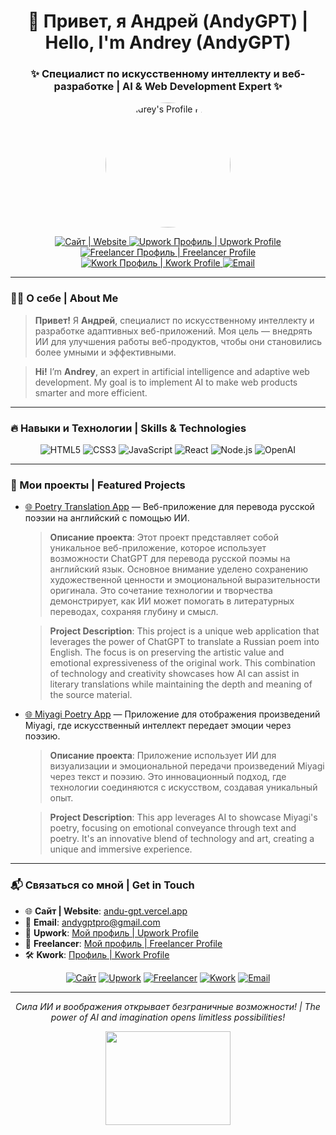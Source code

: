 <h1 align="center">👋 Привет, я Андрей (AndyGPT) | Hello, I'm Andrey (AndyGPT)</h1>
<h3 align="center">✨ Специалист по искусственному интеллекту и веб-разработке | AI & Web Development Expert ✨</h3>

<p align="center">
  <img src="https://i.ibb.co/3YzBsbX/332222595-3305824813080909-8011720858928472867-n.jpg" alt="Andrey's Profile Photo" width="200px" style="border-radius: 50%;">
</p>

<p align="center">
  <a href="https://andu-gpt.vercel.app" target="_blank">
    <img src="https://img.shields.io/badge/🌐_Сайт-andu--gpt.vercel.app-3498db?style=for-the-badge&logo=vercel&logoColor=white" alt="Сайт | Website">
  </a>
  <a href="https://www.upwork.com/freelancers/~01f566cd0af44e507d" target="_blank">
    <img src="https://img.shields.io/badge/💼_Upwork-Профиль-6fda44?style=for-the-badge&logo=upwork&logoColor=white" alt="Upwork Профиль | Upwork Profile">
  </a>
  <a href="https://www.freelancer.com/u/AndroVision" target="_blank">
    <img src="https://img.shields.io/badge/💼_Freelancer-Профиль-007fed?style=for-the-badge&logo=freelancer&logoColor=white" alt="Freelancer Профиль | Freelancer Profile">
  </a>
  <a href="https://kwork.ru/user/andygptpro" target="_blank">
    <img src="https://img.shields.io/badge/🛠_Kwork-Профиль-1dbf73?style=for-the-badge&logo=kwork&logoColor=white" alt="Kwork Профиль | Kwork Profile">
  </a>
  <a href="mailto:andygptpro@gmail.com">
    <img src="https://img.shields.io/badge/📧_Email-andygptpro@gmail.com-d14836?style=for-the-badge&logo=gmail&logoColor=white" alt="Email">
  </a>
</p>

---

### 🧑‍💻 О себе | About Me
> **Привет!** Я **Андрей**, специалист по искусственному интеллекту и разработке адаптивных веб-приложений. Моя цель — внедрять ИИ для улучшения работы веб-продуктов, чтобы они становились более умными и эффективными.

> **Hi!** I’m **Andrey**, an expert in artificial intelligence and adaptive web development. My goal is to implement AI to make web products smarter and more efficient.

---

### 🔥 Навыки и Технологии | Skills & Technologies

<div align="center">
  <img src="https://img.shields.io/badge/HTML5-E34F26?style=for-the-badge&logo=html5&logoColor=white" alt="HTML5">
  <img src="https://img.shields.io/badge/CSS3-1572B6?style=for-the-badge&logo=css3&logoColor=white" alt="CSS3">
  <img src="https://img.shields.io/badge/JavaScript-F7DF1E?style=for-the-badge&logo=javascript&logoColor=black" alt="JavaScript">
  <img src="https://img.shields.io/badge/React-61DAFB?style=for-the-badge&logo=react&logoColor=black" alt="React">
  <img src="https://img.shields.io/badge/Node.js-339933?style=for-the-badge&logo=nodedotjs&logoColor=white" alt="Node.js">
  <img src="https://img.shields.io/badge/OpenAI-412991?style=for-the-badge&logo=openai&logoColor=white" alt="OpenAI">
</div>

---

### 🚀 Мои проекты | Featured Projects

- [🌐 Poetry Translation App](https://englpoemvstix.vercel.app) — Веб-приложение для перевода русской поэзии на английский с помощью ИИ.

  > **Описание проекта**: Этот проект представляет собой уникальное веб-приложение, которое использует возможности ChatGPT для перевода русской поэмы на английский язык. Основное внимание уделено сохранению художественной ценности и эмоциональной выразительности оригинала. Это сочетание технологии и творчества демонстрирует, как ИИ может помогать в литературных переводах, сохраняя глубину и смысл.

  > **Project Description**: This project is a unique web application that leverages the power of ChatGPT to translate a Russian poem into English. The focus is on preserving the artistic value and emotional expressiveness of the original work. This combination of technology and creativity showcases how AI can assist in literary translations while maintaining the depth and meaning of the source material.

- [🌐 Miyagi Poetry App](https://miyagiandy.vercel.app) — Приложение для отображения произведений Miyagi, где искусственный интеллект передает эмоции через поэзию.

  > **Описание проекта**: Приложение использует ИИ для визуализации и эмоциональной передачи произведений Miyagi через текст и поэзию. Это инновационный подход, где технологии соединяются с искусством, создавая уникальный опыт.

  > **Project Description**: This app leverages AI to showcase Miyagi's poetry, focusing on emotional conveyance through text and poetry. It's an innovative blend of technology and art, creating a unique and immersive experience.

---

### 📬 Связаться со мной | Get in Touch

- 🌐 **Сайт | Website**: [andu-gpt.vercel.app](https://andu-gpt.vercel.app)
- 📧 **Email**: andygptpro@gmail.com
- 💼 **Upwork**: [Мой профиль | Upwork Profile](https://www.upwork.com/freelancers/~01f566cd0af44e507d)
- 💼 **Freelancer**: [Мой профиль | Freelancer Profile](https://www.freelancer.com/u/AndroVision)
- 🛠 **Kwork**: [Профиль | Kwork Profile](https://kwork.ru/user/andygptpro)

<p align="center">
  <a href="https://andu-gpt.vercel.app" target="_blank"><img alt="Сайт" src="https://img.shields.io/badge/🌐_Сайт-3498db?style=for-the-badge&logo=vercel&logoColor=white"></a>
  <a href="https://www.upwork.com/freelancers/~01f566cd0af44e507d" target="_blank"><img alt="Upwork" src="https://img.shields.io/badge/💼_Upwork-6fda44?style=for-the-badge&logo=upwork&logoColor=white"></a>
  <a href="https://www.freelancer.com/u/AndroVision" target="_blank"><img alt="Freelancer" src="https://img.shields.io/badge/💼_Freelancer-007fed?style=for-the-badge&logo=freelancer&logoColor=white"></a>
  <a href="https://kwork.ru/user/andygptpro" target="_blank"><img alt="Kwork" src="https://img.shields.io/badge/🛠_Kwork-1dbf73?style=for-the-badge&logo=kwork&logoColor=white"></a>
  <a href="mailto:andygptpro@gmail.com"><img alt="Email" src="https://img.shields.io/badge/📧_Email-d14836?style=for-the-badge&logo=gmail&logoColor=white"></a>
</p>

---

<p align="center">
  <i>Сила ИИ и воображения открывает безграничные возможности! | The power of AI and imagination opens limitless possibilities!</i>
</p>

<p align="center">
  <img src="https://media.giphy.com/media/13HgwGsXF0aiGY/giphy.gif" width="200" height="150">
</p>
